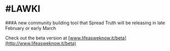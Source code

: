 #LAWKI
====

###A new community building tool that Spread Truth will be releasing in late February or early March

Check out the beta version at
[www.lifeasweknow.it/beta](http://www.lifeasweknow.it/beta)
